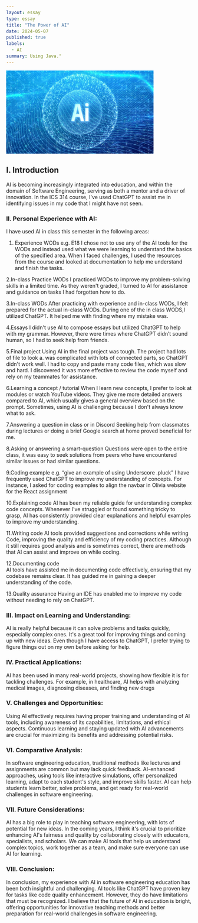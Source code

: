 ```yaml
---
layout: essay
type: essay
title: "The Power of AI"
date: 2024-05-07
published: true
labels:
  - AI
summary: Using Java."
---
```


<div class="text-center p-4">
  <img width="400px" src="../img/ai.jpg" class="img-thumbnail" >
</div>

## I. Introduction
AI is becoming increasingly integrated into education, and within the domain of Software Engineering, serving as both a mentor and a driver of innovation. In the ICS 314 course, I've used ChatGPT to assist me in identifying issues in my code that I might have not seen.

### II. Personal Experience with AI:
I have used AI in class this semester in the following areas:

1. Experience WODs e.g. E18
I chose not to use any of the  AI tools  for the WODs and instead used what we were learning to understand the basics of the specified area. When I faced challenges, I used the resources from the course and looked at documentation to help me understand and finish the tasks.

2.In-class Practice WODs
I practiced WODs to improve my problem-solving skills in a limited time. As they weren't graded, I turned to AI for assistance and guidance on tasks I had forgotten how to do.

3.In-class WODs
After practicing with experience and in-class WODs, I felt prepared for the actual in-class WODs. During one of the in class WODS,I utilized ChatGPT. It helped me with finding where my mistake was.

4.Essays 
I didn't use AI to compose essays but utilized ChatGPT to help with my grammar. However, there were times where ChatGPT didn’t sound human, so I had to seek help from friends.

5.Final project
Using AI in the final project was tough. The project had lots of file to look a.  was complicated with lots of connected parts, so ChatGPT didn't work well. I had to copy and paste many code files, which was slow and hard. I discovered it was more effective to review the code myself and rely on my teammates for assistance.

6.Learning a concept / tutorial 
When I learn new concepts, I prefer to look at modules or watch YouTube videos. They give me more detailed answers compared to AI, which usually gives a general overview based on the prompt. Sometimes, using AI is challenging because I don't always know what to ask.

7.Answering a question in class or in Discord 
Seeking help from classmates during lectures or doing a brief Google search at home proved beneficial for me. 

8.Asking or answering a smart-question
Questions were open to the entire class, it was easy to seek solutions from peers who have encountered similar issues or had similar questions.

9.Coding example e.g. “give an example of using Underscore .pluck” 
I have  frequently used ChatGPT to improve my understanding of concepts. For instance, I asked for coding examples to align the navbar in Olivia website for the React assignment

10.Explaining code 
AI has been my reliable guide for understanding complex code concepts. Whenever I've struggled or found something tricky to grasp, AI has consistently provided clear explanations and helpful examples to improve my understanding.

11.Writing code 
AI tools provided suggestions and corrections while writing Code, improving the quality and efficiency of my coding practices. Although it still requires good analysis and is sometimes correct, there are methods that AI can assist and improve on while coding.

12.Documenting code    
AI tools have assisted me in documenting code effectively, ensuring that my codebase remains clear. It has guided me in gaining a deeper understanding  of the code.

13.Quality assurance 
Having an IDE has enabled me to improve my code without needing to rely on ChatGPT.

### III. Impact on Learning and Understanding:
AI is really helpful because it can solve problems and tasks quickly, especially complex ones. It's a great tool for improving things and coming up with new ideas. Even though I have access to ChatGPT, I prefer trying to figure things out on my own before asking for help. 

### IV. Practical Applications:
AI has been used in many real-world projects, showing how flexible  it is for tackling challenges. For example, in healthcare, AI helps with analyzing medical images, diagnosing diseases, and finding new drugs

### V. Challenges and Opportunities:
Using AI effectively requires having proper training and understanding of AI tools, including awareness of its capabilities, limitations, and ethical aspects. Continuous learning and staying updated with AI advancements are crucial for maximizing its benefits and addressing potential risks.

### VI. Comparative Analysis:
In software engineering education, traditional methods like lectures and assignments are common but may lack quick feedback. AI-enhanced approaches, using tools like interactive simulations, offer personalized learning, adapt to each student's style, and improve skills faster. AI can help students learn better, solve problems, and get ready for real-world challenges in software engineering.

### VII. Future Considerations:
AI has a big role to play in teaching software engineering, with lots of potential for new ideas. In the coming years, I think it's crucial to prioritize enhancing AI's fairness and quality by collaborating closely with educators, specialists, and scholars. We can make AI tools that help us understand complex topics, work together as a team, and make sure everyone can use AI for learning. 

### VIII. Conclusion:
In conclusion, my experience with AI in software engineering education has been both insightful and challenging. AI tools like ChatGPT have proven key for tasks like code quality enhancement. However, they do have limitations that must be recognized. I believe that the future of AI in education is bright, offering opportunities for innovative teaching methods and better preparation for real-world challenges in software engineering.

